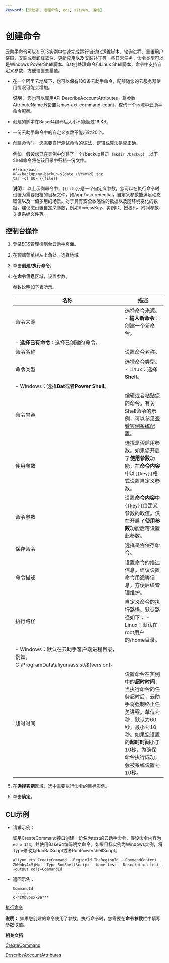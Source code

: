 ```yaml
---
keyword: [云助手, 远程命令, ecs, aliyun, 运维]
---
```


# 创建命令

云助手命令可以在ECS实例中快速完成运行自动化运维脚本、轮询进程、重置用户密码、安装或者卸载软件、更新应用以及安装补丁等一些日常任务。命令类型可以是Windows PowerShell脚本、Bat批处理命令和Linux Shell脚本，命令中支持自定义参数，方便设置变量值。

-   在一个阿里云地域下，您可以保有100条云助手命令，配额随您的云服务器使用情况可能会增加。

    **说明：** 您也可以调用API DescribeAccountAttributes，将参数AttributeName.N设置为max-axt-command-count，查询一个地域中云助手命令配额。

-   创建的脚本在Base64编码后大小不能超过16 KB。
-   一份云助手命令中的自定义参数不能超过20个。
-   创建命令时，您需要自行测试命令的语法、逻辑或算法是否正确。

    例如，假设您已在实例中创建了一个/backup目录（`mkdir /backup`），以下Shell命令将在该目录中归档一份文件。

    ```
    #!/bin/bash 
    OF=/backup/my-backup-$(date +%Y%m%d).tgz
    tar -cf $OF {{file}}
    ```

    **说明：** 以上示例命令中，`{{file}}`是一个自定义参数，您可以在执行命令时设置为需要归档的目标文件，如/app/usrcredential。自定义参数能满足动态取值以及一值多用的场景。对于具有安全敏感性的数据以及随环境变化的数据，建议您设置自定义参数，例如AccessKey、实例ID、授权码、时间参数、关键系统文件等。


## 控制台操作

1.  登录[ECS管理控制台云助手页面](https://ecs.console.aliyun.com/#/cloudAssistant/region/cn-hangzhou)。

2.  在顶部菜单栏左上角处，选择地域。

3.  单击**创建/执行命令**。

4.  在**命令信息**区域，设置参数。

    参数说明如下表所示。

    |名称|描述|
    |--|--|
    |命令来源|选择命令来源。    -   **输入新命令**：创建一个新命令。
    -   **选择已有命令**：选择已创建的命令。 |
    |命令名称|设置命令名称。|
    |命令类型|选择命令类型。    -   Linux：选择**Shell**。
    -   Windows：选择**Bat**或者**Power Shell**。 |
    |命令内容|编辑或者粘贴您的命令。有关Shell命令的示例，可以参见[查看实例系统配置](/intl.zh-CN/运维与监控/云助手/DevOps自动化运维实践/查看实例系统配置.md)。 |
    |使用参数|选择是否启用参数。如果您开启了**使用参数**功能，在**命令内容**中以`{{key}}`格式设置自定义参数。 |
    |命令参数|设置**命令内容**中`{{key}}`自定义参数的取值。仅在开启了**使用参数**功能后可设置此参数。 |
    |保存命令|选择是否保存命令。|
    |命令描述|设置命令的描述信息。建议设置命令用途等信息，方便后续管理维护。|
    |执行路径|自定义命令的执行路径。默认路径如下：    -   Linux：默认在root用户的/home目录。
    -   Windows：默认在云助手客户端进程目录，例如，C:\\ProgramData\\aliyun\\assist\\$\(version\)。 |
    |超时时间|设置命令在实例中的**超时时间**，当执行命令的任务超时后，云助手将强制终止任务进程。单位为秒，默认为60秒，最小为10秒。如果您设置的**超时时间**小于10秒，为确保命令执行成功，会被系统设置为10秒。 |

5.  在**选择实例**区域，选中需要执行命令的目标实例。

6.  单击**确定**。


## CLI示例

-   请求示例：

    调用CreateCommand接口创建一份名为test的云助手命令，假设命令内容为`echo 123`，并使用Base64编码明文命令。如果目标实例为Windows实例，将Type修改为RunBatScript或者RunPowershellScript。

    ```
    aliyun ecs CreateCommand --RegionId TheRegionId --CommandContent ZWNobyAxMjM= --Type RunShellScript --Name test --Description test --output cols=CommandId
    ```

-   返回示例：

    ```
    CommandId
    ---------
    c-hz0b8osxk8a***
    ```


[执行命令](/intl.zh-CN/运维与监控/云助手/使用云助手/执行命令.md)

**说明：** 如果您创建的命令使用了参数，执行命令时，您需要在**命令参数**栏中填写参数取值。

**相关文档**  


[CreateCommand](/intl.zh-CN/API参考/云助手/CreateCommand.md)

[DescribeAccountAttributes](/intl.zh-CN/API参考/其他接口/DescribeAccountAttributes.md)

